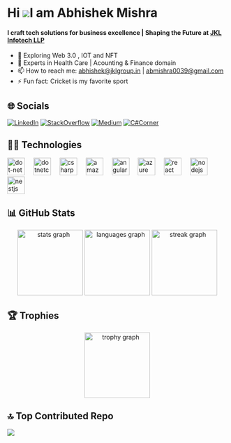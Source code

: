 Hi ![](https://user-images.githubusercontent.com/18350557/176309783-0785949b-9127-417c-8b55-ab5a4333674e.gif)I am Abhishek Mishra
======================================================================================================================================
<h4>I craft tech solutions for business excellence | Shaping the Future at <a href="https://jklgroup.in/">JKL Infotech LLP</a> </h4>

- 🔭 Exploring Web 3.0 , IOT and NFT
- 🌱 Experts in Health Care | Acounting & Finance domain
- 📫 How to reach me: abhishek@jklgroup.in | abmishra0039@gmail.com
- ⚡ Fun fact: Cricket is my favorite sport

## 🌐 Socials
[![LinkedIn](https://img.shields.io/badge/LinkedIn-blue)](https://www.linkedin.com/in/abhishek-misra/)
[![StackOverflow](https://img.shields.io/stackexchange/stackoverflow/r/9263070?style=flat&logo=stackoverflow&label=StackOverflow%20Reputation)](https://stackoverflow.com/users/9263070/abhishek) 
[![Medium](https://img.shields.io/badge/Medium-12100E?logo=medium&logoColor=white)](https://medium.com/@@abmishra0039)
[![C#Corner](https://img.shields.io/badge/C%23_Corner-blue)](https://www.c-sharpcorner.com/members/ami-mishra2)

## 🧑‍💻 Technologies
<div align="left">
  <img src="https://cdn.jsdelivr.net/gh/devicons/devicon/icons/dot-net/dot-net-original.svg" height="40" alt="dot-net logo"  />
  <img width="12" />
  <img src="https://cdn.jsdelivr.net/gh/devicons/devicon/icons/dotnetcore/dotnetcore-original.svg" height="40" alt="dotnetcore logo"  />
  <img width="12" />
  <img src="https://cdn.jsdelivr.net/gh/devicons/devicon/icons/csharp/csharp-original.svg" height="40" alt="csharp logo"  />
  <img width="12" />
  <img src="https://skillicons.dev/icons?i=aws" height="40" alt="amazonwebservices logo"  />
  <img width="12" />
  <img src="https://cdn.jsdelivr.net/gh/devicons/devicon/icons/angularjs/angularjs-original.svg" height="40" alt="angularjs logo"  />
  <img width="12" />
  <img src="https://cdn.jsdelivr.net/gh/devicons/devicon/icons/azure/azure-original.svg" height="40" alt="azure logo"  />
  <img width="12" />
  <img src="https://cdn.jsdelivr.net/gh/devicons/devicon/icons/react/react-original.svg" height="40" alt="react logo"  />
  <img width="12" />
  <img src="https://cdn.jsdelivr.net/gh/devicons/devicon/icons/nodejs/nodejs-original.svg" height="40" alt="nodejs logo"  />
  <img width="12" />
  <img src="https://cdn.simpleicons.org/nestjs/E0234E" height="40" alt="nestjs logo"  />
</div>

## 📊 GitHub Stats
<div align="center">
   <img src="https://github-readme-stats.vercel.app/api?username=abhishek-misra&hide_title=false&hide_rank=false&show_icons=true&include_all_commits=true&count_private=true&disable_animations=false&theme=dracula&locale=en&hide_border=true&order=1" height="150" alt="stats graph"  />
  <img src="https://github-readme-stats.vercel.app/api/top-langs?username=abhishek-misra&locale=en&hide_title=false&layout=compact&card_width=320&langs_count=5&theme=dracula&hide_border=true&order=2&custom_title=Languages" height="150" alt="languages graph"  />
  <img src="https://streak-stats.demolab.com?user=abhishek-misra&locale=en&mode=daily&theme=dracula&hide_border=true&border_radius=5&order=3" height="150" alt="streak graph"  />
</div>

## 🏆 Trophies
<div align="center">
  <img src="https://github-profile-trophy.vercel.app?username=abhishek-misra&theme=dracula&column=-1&row=1&margin-w=8&margin-h=8&no-bg=false&no-frame=true&order=4" height="150" alt="trophy graph"  />
</div>

## 🔝 Top Contributed Repo
![](https://github-contributor-stats.vercel.app/api?username=abhishek-misra&limit=5&theme=dark&combine_all_yearly_contributions=true)
